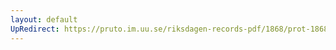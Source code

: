 ```yaml
---
layout: default
UpRedirect: https://pruto.im.uu.se/riksdagen-records-pdf/1868/prot-1868--ak--512/prot-1868--ak--512_002.pdf
---
```

